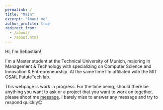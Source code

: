 ```yaml
---
permalink: /
title: "Main"
excerpt: "About me"
author_profile: true
redirect_from: 
  - /about/
  - /about.html
---
```


Hi, I´m Sebastian! 

I´m a Master student at the Technical University of Munich, majoring in Management & Technology with specializing on Computer Science and Innovation & Entrepreneurship. At the same time I‘m affiliated with the MIT CSAIL FututeTech lab. 

This webpage is work in progress. For the time being, should there be anything you want to ask or a project that you want to work on together, please shoot me [message](mailto:sebastian.sartor97@gmail.com). I barely miss to answer any message and try to respond quickly😊